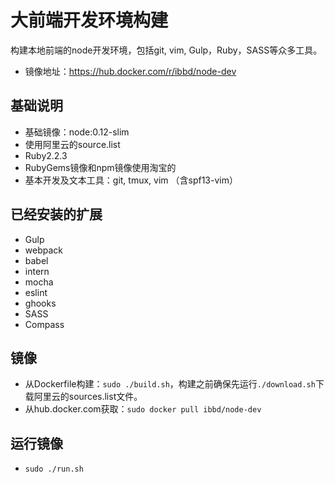 # 大前端开发环境构建

构建本地前端的node开发环境，包括git, vim, Gulp，Ruby，SASS等众多工具。

- 镜像地址：https://hub.docker.com/r/ibbd/node-dev

## 基础说明 

- 基础镜像：node:0.12-slim
- 使用阿里云的source.list
- Ruby2.2.3
- RubyGems镜像和npm镜像使用淘宝的
- 基本开发及文本工具：git, tmux, vim （含spf13-vim）

## 已经安装的扩展

- Gulp
- webpack
- babel
- intern
- mocha
- eslint
- ghooks
- SASS
- Compass

## 镜像 

- 从Dockerfile构建：`sudo ./build.sh`，构建之前确保先运行`./download.sh`下载阿里云的sources.list文件。
- 从hub.docker.com获取：`sudo docker pull ibbd/node-dev`

## 运行镜像

- `sudo ./run.sh`


